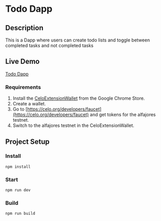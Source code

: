 # Todo Dapp

## Description
This is a Dapp where users can create todo lists and toggle between completed tasks and not completed tasks

## Live Demo
[Todo Dapp](https://hoomnaan.github.io/Todo-Dapp/)

### Requirements
1. Install the [CeloExtensionWallet](https://chrome.google.com/webstore/detail/celoextensionwallet/kkilomkmpmkbdnfelcpgckmpcaemjcdh?hl=en) from the Google Chrome Store.
2. Create a wallet.
3. Go to [https://celo.org/developers/faucet](https://celo.org/developers/faucet) and get tokens for the alfajores testnet.
4. Switch to the alfajores testnet in the CeloExtensionWallet.


## Project Setup

### Install
```
npm install
```

### Start
```
npm run dev
```

### Build
```
npm run build
